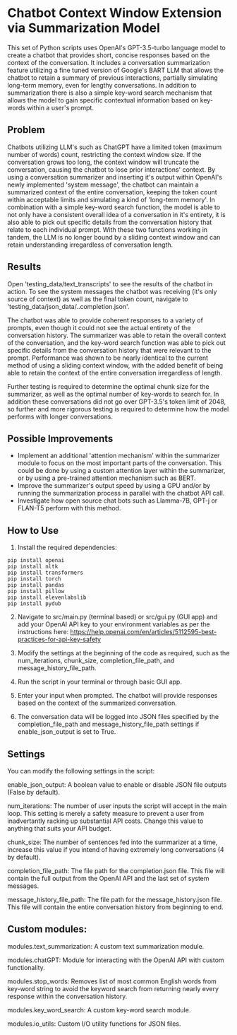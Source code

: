 # Chatbot Context Window Extension via Summarization Model
This set of Python scripts uses OpenAI's GPT-3.5-turbo language model to create a chatbot that provides short, concise responses based on the context of the conversation. It includes a conversation summarization feature utilizing a fine tuned version of Google's BART LLM that allows the chatbot to retain a summary of previous interactions, partially simulating long-term memory, even for lengthy conversations. In addition to summarization there is also a simple key-word search mechanism that allows the model to gain specific contextual information based on key-words within a user's prompt.

## Problem
Chatbots utilizing LLM's such as ChatGPT have a limited token (maximum number of words) count, restricting the context window size. If the conversation grows too long, the context window will truncate the conversation, causing the chatbot to lose prior interactions' context. By using a conversation summarizer and inserting it's output within OpenAI's newly implemented 'system message', the chatbot can maintain a summarized context of the entire conversation, keeping the token count within acceptable limits and simulating a kind of 'long-term memory'. In combination with a simple key-word search function, the model is able to not only have a consistent overall idea of a conversation in it's entirety, it is also able to pick out specific details from the conversation history that relate to each individual prompt. With these two functions working in tandem, the LLM is no longer bound by a sliding context window and can retain understanding irregardless of conversation length.

## Results
Open 'testing_data/text_transcripts' to see the results of the chatbot in action. To see the system messages the chatbot was receiving (it's only source of context) as well as the final token count, navigate to 'testing_data/json_data/..completion.json'.

The chatbot was able to provide coherent responses to a variety of prompts, even though it could not see the actual entirety of the conversation history. The summarizer was able to retain the overall context of the conversation, and the key-word search function was able to pick out specific details from the conversation history that were relevant to the prompt. Performance was shown to be nearly identical to the current method of using a sliding context window, with the added benefit of being able to retain the context of the entire conversation irregardless of length.

Further testing is required to determine the optimal chunk size for the summarizer, as well as the optimal number of key-words to search for. In addition these conversations did not go over GPT-3.5's token limit of 2048, so further and more rigorous testing is required to determine how the model performs with longer conversations. 


## Possible Improvements
- Implement an additional 'attention mechanism' within the summarizer module to focus on the most important parts of the conversation. This could be done by using a custom attention layer within the summarizer, or by using a pre-trained attention mechanism such as BERT.
- Improve the summarizer's output speed by using a GPU and/or by running the summarization process in parallel with the chatbot API call.
- Investigate how open source chat bots such as Llamma-7B, GPT-j or FLAN-T5 perform with this method.

## How to Use
1. Install the required dependencies:

```
pip install openai
pip install nltk
pip install transformers
pip install torch
pip install pandas
pip install pillow
pip install elevenlabslib
pip install pydub
```

2. Navigate to src/main.py (terminal based) or src/gui.py (GUI app) and add your OpenAI API key to your environment variables as per the instructions here: https://help.openai.com/en/articles/5112595-best-practices-for-api-key-safety

3. Modify the settings at the beginning of the code as required, such as the num_iterations, chunk_size, completion_file_path, and message_history_file_path.

4. Run the script in your terminal or through basic GUI app.

5. Enter your input when prompted. The chatbot will provide responses based on the context of the summarized conversation.

6. The conversation data will be logged into JSON files specified by the completion_file_path and message_history_file_path settings if enable_json_output is set to True.


## Settings
You can modify the following settings in the script:

enable_json_output: A boolean value to enable or disable JSON file outputs (False by default).

num_iterations: The number of user inputs the script will accept in the main loop. This setting is merely a safety measure to prevent a user from inadvertantly racking up substantial API costs. Change this value to anything that suits your API budget.

chunk_size: The number of sentences fed into the summarizer at a time, increase this value if you intend of having extremely long conversations (4 by default).

completion_file_path: The file path for the completion.json file. This file will contain the full output from the OpenAI API and the last set of system messages.

message_history_file_path: The file path for the message_history.json file. This file will contain the entire conversation history from beginning to end.


## Custom modules:
modules.text_summarization: A custom text summarization module.

modules.chatGPT: Module for interacting with the OpenAI API with custom functionality.

modules.stop_words: Removes list of most common English words from key-word string to avoid the keyword search from returning nearly every response within the conversation history.

modules.key_word_search: A custom key-word search module.

modules.io_utils: Custom I/O utility functions for JSON files.